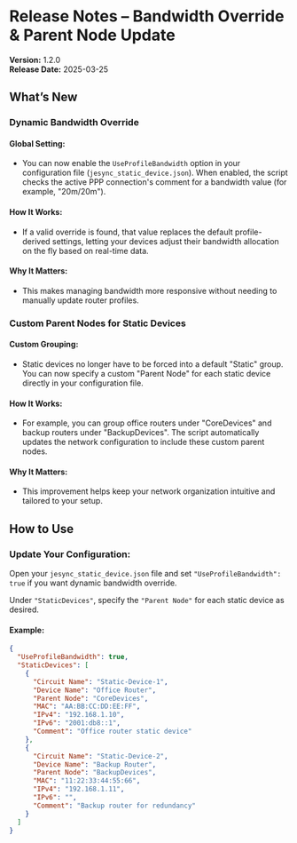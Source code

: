 # Release Notes – Bandwidth Override & Parent Node Update

**Version:** 1.2.0  
**Release Date:** 2025-03-25

## What’s New

### Dynamic Bandwidth Override

#### Global Setting:
- You can now enable the `UseProfileBandwidth` option in your configuration file (`jesync_static_device.json`). When enabled, the script checks the active PPP connection's comment for a bandwidth value (for example, "20m/20m").

#### How It Works:
- If a valid override is found, that value replaces the default profile-derived settings, letting your devices adjust their bandwidth allocation on the fly based on real-time data.

#### Why It Matters:
- This makes managing bandwidth more responsive without needing to manually update router profiles.

### Custom Parent Nodes for Static Devices

#### Custom Grouping:
- Static devices no longer have to be forced into a default "Static" group. You can now specify a custom "Parent Node" for each static device directly in your configuration file.

#### How It Works:
- For example, you can group office routers under "CoreDevices" and backup routers under "BackupDevices". The script automatically updates the network configuration to include these custom parent nodes.

#### Why It Matters:
- This improvement helps keep your network organization intuitive and tailored to your setup.

## How to Use

### Update Your Configuration:

Open your `jesync_static_device.json` file and set `"UseProfileBandwidth": true` if you want dynamic bandwidth override.

Under `"StaticDevices"`, specify the `"Parent Node"` for each static device as desired.

#### Example:
```json
{
  "UseProfileBandwidth": true,
  "StaticDevices": [
    {
      "Circuit Name": "Static-Device-1",
      "Device Name": "Office Router",
      "Parent Node": "CoreDevices",
      "MAC": "AA:BB:CC:DD:EE:FF",
      "IPv4": "192.168.1.10",
      "IPv6": "2001:db8::1",
      "Comment": "Office router static device"
    },
    {
      "Circuit Name": "Static-Device-2",
      "Device Name": "Backup Router",
      "Parent Node": "BackupDevices",
      "MAC": "11:22:33:44:55:66",
      "IPv4": "192.168.1.11",
      "IPv6": "",
      "Comment": "Backup router for redundancy"
    }
  ]
}